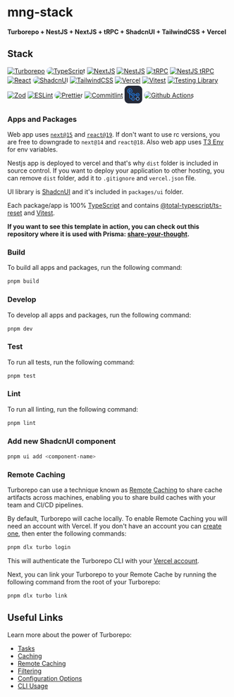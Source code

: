 # mng-stack

**Turborepo + NestJS + NextJS + tRPC + ShadcnUI + TailwindCSS + Vercel**

## Stack

<div style="display: flex; align-items: center; gap: 4px; flex-wrap: wrap;">
  <a href="https://turbo.build">
    <img src="https://user-images.githubusercontent.com/4060187/196936104-5797972c-ab10-4834-bd61-0d1e5f442c9c.png" alt="Turborepo" width="40" height="40" />
  </a>

  <a href="https://www.typescriptlang.org">
    <img src="https://upload.wikimedia.org/wikipedia/commons/thumb/4/4c/Typescript_logo_2020.svg/1200px-Typescript_logo_2020.svg.png" alt="TypeScript" width="40" height="40" style="border-radius: 10px" />
  </a>

  <a href="https://nextjs.org">
    <img src="https://www.drupal.org/files/project-images/nextjs-icon-dark-background.png" alt="NextJS" width="40" height="40" />
  </a>

  <a href="https://nestjs.com">
    <img src="https://nestjs.com/img/logo-small.svg" alt="NestJS" width="40" height="40" />
  </a>

  <a href="https://trpc.io">
    <img src="https://trpc.io/img/logo.svg" alt="tRPC" width="40" height="40" />
  </a>

  <a href="https://www.nestjs-trpc.io">
    <img src="https://github.com/KevinEdry/nestjs-trpc/blob/main/docs/public/logo.png?raw=true" alt="NestJS tRPC" width="40" height="40" />
  </a>

  <a href="https://react.dev">
    <img src="https://cdn4.iconfinder.com/data/icons/logos-3/600/React.js_logo-512.png" alt="React" width="40" height="40" />
  </a>

  <a href="https://ui.shadcn.com">
    <img src="https://ui.shadcn.com/apple-touch-icon.png" style="border-radius: 12px" alt="ShadcnUI" width="40" height="40" />
  </a>

  <a href="https://tailwindcss.com">
    <img src="https://www.svgrepo.com/show/374118/tailwind.svg" alt="TailwindCSS" width="40" height="40" />
  </a>

  <a href="https://vercel.com">
    <img src="https://assets.vercel.com/image/upload/q_auto/front/favicon/vercel/180x180.png" alt="Vercel" width="40" height="40" />
  </a>

  <a href="https://vitest.dev">
    <img src="https://vitest.dev/logo.svg" alt="Vitest" width="40" height="40" />
  </a>
  
  <a href="https://testing-library.com">
    <img src="https://www.logiciels.pro/wp-content/uploads/2021/05/react-testing-library-avis-prix-alternatives-logiciel.webp" alt="Testing Library" width="40" height="40" />
  </a>

  <a href="https://zod.dev">
    <img src="https://zod.dev/logo.svg" alt="Zod" width="40" height="40" />
  </a>

  <a href="https://eslint.org">
    <img src="https://upload.wikimedia.org/wikipedia/commons/e/e3/ESLint_logo.svg" alt="ESLint" width="40" height="40" />
  </a>

  <a href="https://prettier.io">
    <img src="https://encrypted-tbn0.gstatic.com/images?q=tbn:ANd9GcT_5JKKZwBUda4VTSenmQwFta2rgoJZBo0Ikg&s" style="border-radius: 12px" alt="Prettier" width="40" height="40" />
  </a>

  <a href="https://commitlint.js.org">
    <img src="https://www.svgrepo.com/show/373518/commitlint.svg" alt="Commitlint" width="40" height="40" />
  </a>

  <a href="https://docs.github.com/en/actions">
    <img src="https://raw.githubusercontent.com/jpb06/jpb06/master/icons/GithubActions-Dark.svg" alt="Github Actions" width="40" height="40" />
  </a>

  <a href="https://pnpm.io">
    <img src="https://avatars.githubusercontent.com/u/21320719?v=4" alt="Github Actions" width="40" height="40" style="border-radius: 8px" />
  </a>
</div>

### Apps and Packages

Web app uses [`next@15`](https://nextjs.org/blog/next-15-rc) and [`react@19`](https://react.dev/blog/2024/04/25/react-19). If don't want to use rc versions, you are free to downgrade to `next@14` and `react@18`. Also web app uses [T3 Env](https://env.t3.gg) for env variables.

Nestjs app is deployed to vercel and that's why `dist` folder is included in source control. If you want to deploy your application to other hosting, you can remove `dist` folder, add it to `.gitignore` and `vercel.json` file.

UI library is [ShadcnUI](https://ui.shadcn.com) and it's included in `packages/ui` folder.

Each package/app is 100% [TypeScript](https://www.typescriptlang.org) and contains [@total-typescript/ts-reset](https://www.totaltypescript.com/ts-reset) and [Vitest](https://vitest.dev).

**If you want to see this template in action, you can check out this repository where it is used with Prisma: [share-your-thought](https://github.com/Mnigos/share-your-thought).**

### Build

To build all apps and packages, run the following command:

```bash
pnpm build
```

### Develop

To develop all apps and packages, run the following command:

```bash
pnpm dev
```

### Test

To run all tests, run the following command:

```bash
pnpm test
```

### Lint

To run all linting, run the following command:

```bash
pnpm lint
```

### Add new ShadcnUI component

```bash
pnpm ui add <component-name>
```

### Remote Caching

Turborepo can use a technique known as [Remote Caching](https://turbo.build/repo/docs/core-concepts/remote-caching) to share cache artifacts across machines, enabling you to share build caches with your team and CI/CD pipelines.

By default, Turborepo will cache locally. To enable Remote Caching you will need an account with Vercel. If you don't have an account you can [create one](https://vercel.com/signup), then enter the following commands:

```bash
pnpm dlx turbo login
```

This will authenticate the Turborepo CLI with your [Vercel account](https://vercel.com/docs/concepts/personal-accounts/overview).

Next, you can link your Turborepo to your Remote Cache by running the following command from the root of your Turborepo:

```bash
pnpm dlx turbo link
```

## Useful Links

Learn more about the power of Turborepo:

- [Tasks](https://turbo.build/repo/docs/core-concepts/monorepos/running-tasks)
- [Caching](https://turbo.build/repo/docs/core-concepts/caching)
- [Remote Caching](https://turbo.build/repo/docs/core-concepts/remote-caching)
- [Filtering](https://turbo.build/repo/docs/core-concepts/monorepos/filtering)
- [Configuration Options](https://turbo.build/repo/docs/reference/configuration)
- [CLI Usage](https://turbo.build/repo/docs/reference/command-line-reference)
